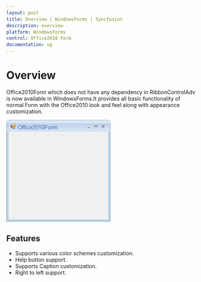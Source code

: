 ```yaml
---
layout: post
title: Overview | WindowsForms | Syncfusion
description: overview
platform: WindowsForms
control: Office2010 Form
documentation: ug
---
```


# Overview

Office2010Form which does not have any dependency in RibbonControlAdv is now available in WindowsForms.It provides all basic functionality of normal Form with the Office2010 look and feel along with appearance customization.

![](Overview_images/Office2010.png)

## Features

* Supports various color schemes customization.
* Help button support.
* Supports Caption customization.
* Right to left support.

 
